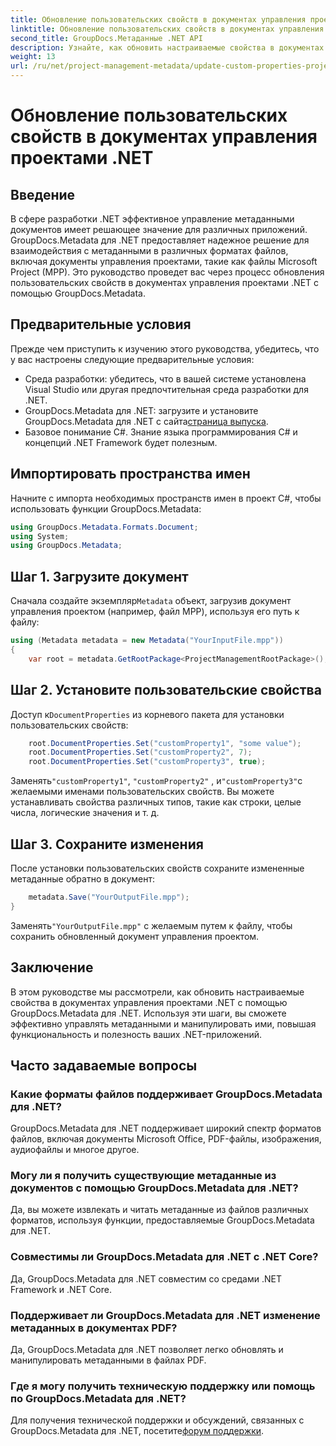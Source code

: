 ```yaml
---
title: Обновление пользовательских свойств в документах управления проектами .NET
linktitle: Обновление пользовательских свойств в документах управления проектами .NET
second_title: GroupDocs.Метаданные .NET API
description: Узнайте, как обновить настраиваемые свойства в документах управления проектами .NET с помощью GroupDocs.Metadata для .NET. Улучшите управление метаданными в ваших приложениях.
weight: 13
url: /ru/net/project-management-metadata/update-custom-properties-project-management-documents/
---
```


# Обновление пользовательских свойств в документах управления проектами .NET

## Введение
В сфере разработки .NET эффективное управление метаданными документов имеет решающее значение для различных приложений. GroupDocs.Metadata для .NET предоставляет надежное решение для взаимодействия с метаданными в различных форматах файлов, включая документы управления проектами, такие как файлы Microsoft Project (MPP). Это руководство проведет вас через процесс обновления пользовательских свойств в документах управления проектами .NET с помощью GroupDocs.Metadata.
## Предварительные условия
Прежде чем приступить к изучению этого руководства, убедитесь, что у вас настроены следующие предварительные условия:
- Среда разработки: убедитесь, что в вашей системе установлена Visual Studio или другая предпочтительная среда разработки для .NET.
-  GroupDocs.Metadata для .NET: загрузите и установите GroupDocs.Metadata для .NET с сайта[страница выпуска](https://releases.groupdocs.com/metadata/net/).
- Базовое понимание C#. Знание языка программирования C# и концепций .NET Framework будет полезным.

## Импортировать пространства имен
Начните с импорта необходимых пространств имен в проект C#, чтобы использовать функции GroupDocs.Metadata:
```csharp
using GroupDocs.Metadata.Formats.Document;
using System;
using GroupDocs.Metadata;
```
## Шаг 1. Загрузите документ
 Сначала создайте экземпляр`Metadata` объект, загрузив документ управления проектом (например, файл MPP), используя его путь к файлу:
```csharp
using (Metadata metadata = new Metadata("YourInputFile.mpp"))
{
    var root = metadata.GetRootPackage<ProjectManagementRootPackage>();
```
## Шаг 2. Установите пользовательские свойства
 Доступ к`DocumentProperties` из корневого пакета для установки пользовательских свойств:
```csharp
    root.DocumentProperties.Set("customProperty1", "some value");
    root.DocumentProperties.Set("customProperty2", 7);
    root.DocumentProperties.Set("customProperty3", true);
```
 Заменять`"customProperty1"`, `"customProperty2"` , и`"customProperty3"`с желаемыми именами пользовательских свойств. Вы можете устанавливать свойства различных типов, такие как строки, целые числа, логические значения и т. д.
## Шаг 3. Сохраните изменения
После установки пользовательских свойств сохраните измененные метаданные обратно в документ:
```csharp
    metadata.Save("YourOutputFile.mpp");
}
```
 Заменять`"YourOutputFile.mpp"` с желаемым путем к файлу, чтобы сохранить обновленный документ управления проектом.

## Заключение
В этом руководстве мы рассмотрели, как обновить настраиваемые свойства в документах управления проектами .NET с помощью GroupDocs.Metadata для .NET. Используя эти шаги, вы сможете эффективно управлять метаданными и манипулировать ими, повышая функциональность и полезность ваших .NET-приложений.

## Часто задаваемые вопросы
### Какие форматы файлов поддерживает GroupDocs.Metadata для .NET?
GroupDocs.Metadata для .NET поддерживает широкий спектр форматов файлов, включая документы Microsoft Office, PDF-файлы, изображения, аудиофайлы и многое другое.
### Могу ли я получить существующие метаданные из документов с помощью GroupDocs.Metadata для .NET?
Да, вы можете извлекать и читать метаданные из файлов различных форматов, используя функции, предоставляемые GroupDocs.Metadata для .NET.
### Совместимы ли GroupDocs.Metadata для .NET с .NET Core?
Да, GroupDocs.Metadata для .NET совместим со средами .NET Framework и .NET Core.
### Поддерживает ли GroupDocs.Metadata для .NET изменение метаданных в документах PDF?
Да, GroupDocs.Metadata для .NET позволяет легко обновлять и манипулировать метаданными в файлах PDF.
### Где я могу получить техническую поддержку или помощь по GroupDocs.Metadata для .NET?
 Для получения технической поддержки и обсуждений, связанных с GroupDocs.Metadata для .NET, посетите[форум поддержки](https://forum.groupdocs.com/c/metadata/14).
